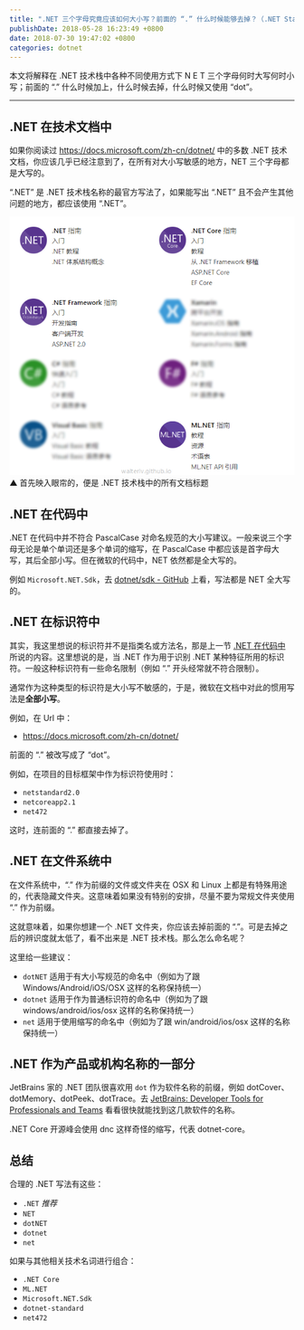 ```yaml
---
title: ".NET 三个字母究竟应该如何大小写？前面的 “.” 什么时候能够去掉？（.NET Standard / dotnet-core / net472）"
publishDate: 2018-05-28 16:23:49 +0800
date: 2018-07-30 19:47:02 +0800
categories: dotnet
---
```


本文将解释在 .NET 技术栈中各种不同使用方式下 N E T 三个字母何时大写何时小写；前面的 “.” 什么时候加上，什么时候去掉，什么时候又使用 “dot”。

---

<div id="toc"></div>

## .NET 在技术文档中

如果你阅读过 <https://docs.microsoft.com/zh-cn/dotnet/> 中的多数 .NET 技术文档，你应该几乎已经注意到了，在所有对大小写敏感的地方，NET 三个字母都是大写的。

“.NET” 是 .NET 技术栈名称的最官方写法了，如果能写出 “.NET” 且不会产生其他问题的地方，都应该使用 “.NET”。

![.NET 文档标题](/static/posts/2018-05-28-15-45-53.png)  
▲ 首先映入眼帘的，便是 .NET 技术栈中的所有文档标题

## .NET 在代码中

.NET 在代码中并不符合 PascalCase 对命名规范的大小写建议。一般来说三个字母无论是单个单词还是多个单词的缩写，在 PascalCase 中都应该是首字母大写，其后全部小写。但在微软的代码中，NET 依然都是全大写的。

例如 `Microsoft.NET.Sdk`，去 [dotnet/sdk - GitHub](https://github.com/dotnet/sdk/tree/master/src/Tasks/Microsoft.NET.Build.Tasks/targets) 上看，写法都是 NET 全大写的。

## .NET 在标识符中

其实，我这里想说的标识符并不是指类名或方法名，那是上一节 [.NET 在代码中](/post/case-of-dotnet-writing.html#net-%E5%9C%A8%E4%BB%A3%E7%A0%81%E4%B8%AD) 所说的内容。这里想说的是，当 .NET 作为用于识别 .NET 某种特征所用的标识符。一般这种标识符有一些命名限制（例如 “.” 开头经常就不符合限制）。

通常作为这种类型的标识符是大小写不敏感的，于是，微软在文档中对此的惯用写法是**全部小写**。

例如，在 Url 中：

- <https://docs.microsoft.com/zh-cn/dotnet/>

前面的 “.” 被改写成了 “dot”。

例如，在项目的目标框架中作为标识符使用时：

- `netstandard2.0`
- `netcoreapp2.1`
- `net472`

这时，连前面的 “.” 都直接去掉了。

## .NET 在文件系统中

在文件系统中，“.” 作为前缀的文件或文件夹在 OSX 和 Linux 上都是有特殊用途的，代表隐藏文件夹。这意味着如果没有特别的安排，尽量不要为常规文件夹使用 “.” 作为前缀。

这就意味着，如果你想建一个 .NET 文件夹，你应该去掉前面的 “.”。可是去掉之后的辨识度就太低了，看不出来是 .NET 技术栈。那么怎么命名呢？

这里给一些建议：

- `dotNET` 适用于有大小写规范的命名中（例如为了跟 Windows/Android/iOS/OSX 这样的名称保持统一）
- `dotnet` 适用于作为普通标识符的命名中（例如为了跟 windows/android/ios/osx 这样的名称保持统一）
- `net` 适用于使用缩写的命名中（例如为了跟 win/android/ios/osx 这样的名称保持统一）

## .NET 作为产品或机构名称的一部分

JetBrains 家的 .NET 团队很喜欢用 `dot` 作为软件名称的前缀，例如 dotCover、dotMemory、dotPeek、dotTrace。去 [JetBrains: Developer Tools for Professionals and Teams](https://www.jetbrains.com/) 看看很快就能找到这几款软件的名称。

.NET Core 开源峰会使用 dnc 这样奇怪的缩写，代表 dotnet-core。

## 总结

合理的 .NET 写法有这些：

- `.NET` *推荐*
- `NET`
- `dotNET`
- `dotnet`
- `net`

如果与其他相关技术名词进行组合：

- `.NET Core`
- `ML.NET`
- `Microsoft.NET.Sdk`
- `dotnet-standard`
- `net472`
